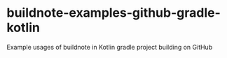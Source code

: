 # buildnote-examples-github-gradle-kotlin
Example usages of buildnote in Kotlin gradle project building on GitHub
